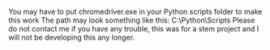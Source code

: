 You may have to put chromedriver.exe in your Python scripts folder to make this work
The path may look something like this: C:\Python\Scripts
Please do not contact me if you have any trouble, this was for a stem project and I will not be developing this any longer.
